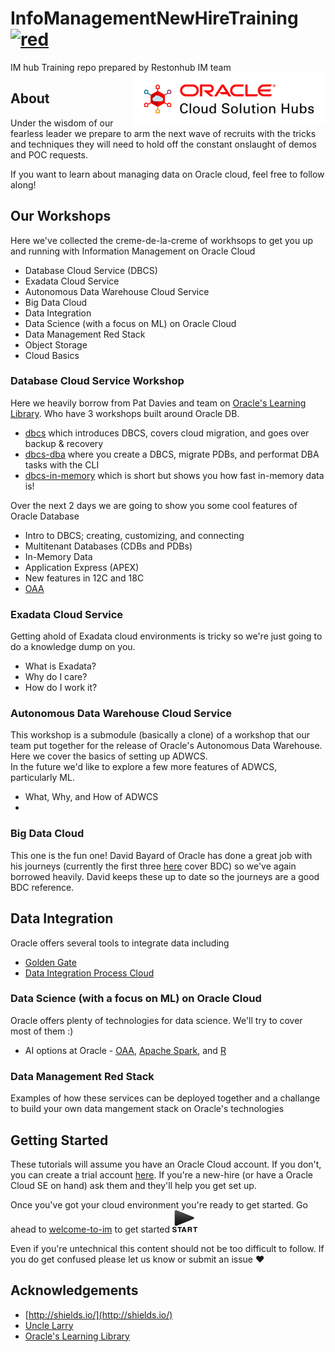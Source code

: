 # InfoManagementNewHireTraining [![red](https://img.shields.io/badge/knowledge-is%20power-red.svg)](https://github.com/unofficialoraclecloudhub/InfoManagementNewHireTraining)  
IM hub Training repo prepared by Restonhub IM team  
<img src="common/logo-new-v2.svg" align="right" style="height: 6em;"/>

## About 
Under the wisdom of our fearless leader we prepare to arm the next wave of recruits with 
the tricks and techniques they will need to hold off the constant onslaught of demos and POC requests. 

If you want to learn about managing data on Oracle cloud, feel free to follow along! 


## Our Workshops
Here we've collected the creme-de-la-creme of workhsops to get you up and running with Information Management on Oracle Cloud 
- Database Cloud Service (DBCS)
- Exadata Cloud Service 
- Autonomous Data Warehouse Cloud Service 
- Big Data Cloud 
- Data Integration
- Data Science (with a focus on ML) on Oracle Cloud
- Data Management Red Stack 
- Object Storage
- Cloud Basics


### Database Cloud Service Workshop
Here we heavily borrow from Pat Davies and team on 
[Oracle's Learning Library](https://github.com/oracle/learning-library). 
Who have 3 workshops built around Oracle DB. 
* [dbcs](https://github.com/oracle/learning-library/tree/master/workshops/dbcs) 
which introduces DBCS, covers cloud migration, and goes over backup & recovery
* [dbcs-dba](https://github.com/oracle/learning-library/tree/master/workshops/dbcs-dbaa)
where you create a DBCS, migrate PDBs, and performat DBA tasks with the CLI 
* [dbcs-in-memory](https://github.com/oracle/learning-library/tree/master/workshops/dbcs-in-memory) 
which is short but shows you how fast in-memory data is!

Over the next 2 days we are going to show you some cool features of Oracle Database
* Intro to DBCS; creating, customizing, and connecting 
* Multitenant Databases (CDBs and PDBs) 
* In-Memory Data 
* Application Express (APEX)
* New features in 12C and 18C 
* [OAA](http://www.oracle.com/technetwork/database/options/advanced-analytics/overview/index.html)

### Exadata Cloud Service
Getting ahold of Exadata cloud environments is tricky so we're just going 
to do a knowledge dump on you. 
* What is Exadata?
* Why do I care? 
* How do I work it? 

### Autonomous Data Warehouse Cloud Service 
This workshop is a submodule (basically a clone) of a workshop that our team 
put together for the release of Oracle's Autonomous Data Warehouse. Here we 
cover the basics of setting up ADWCS.  
In the future we'd like to explore a few more features of ADWCS, particularly ML. 
* What, Why, and How of ADWCS
* 

### Big Data Cloud 
This one is the fun one! David Bayard of Oracle has done a great job with his 
journeys (currently the first three 
[here](https://github.com/oracle/learning-library/tree/master/workshops) 
cover BDC) so we've again borrowed heavily. David keeps these up to date 
so the journeys are a good BDC reference. 

## Data Integration
Oracle offers several tools to integrate data including 
* [Golden Gate]()
* [Data Integration Process Cloud]()


### Data Science (with a focus on ML) on Oracle Cloud
Oracle offers plenty of technologies for data science. We'll try to cover most of them :) 
* AI options at Oracle - 
[OAA](http://www.oracle.com/technetwork/database/options/advanced-analytics/overview/index.html), 
[Apache Spark](https://spark.apache.org/), 
and [R](http://www.oracle.com/technetwork/database/database-technologies/r/r-enterprise/overview/index.html)

### Data Management Red Stack 
Examples of how these services can be deployed together and a challange to build your 
own data mangement stack on Oracle's technologies

## Getting Started 
These tutorials will assume you have an Oracle Cloud account. If you don't, you can create a trial account 
[here](https://cloud.oracle.com/tryit). If you're a new-hire (or have a Oracle Cloud SE on hand) ask them and they'll help 
you get set up. 


Once you've got your cloud environment you're ready to get started. 
Go ahead to [welcome-to-im](/welcome-to-im) to get started
[![get started](common/start-button.svg)](/welcome-to-im)

Even if you're untechnical this content should not be too difficult to follow. If you 
do get confused please let us know or submit an issue :heart: 

## Acknowledgements 
* [http://shields.io/](http://shields.io/)
* [Uncle Larry](https://en.wikipedia.org/wiki/Larry_Ellison)
* [Oracle's Learning Library](https://github.com/oracle/learning-library)

